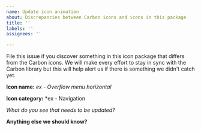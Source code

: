 ```yaml
---
name: Update icon animation
about: Discrepancies between Carbon icons and icons in this package
title: ''
labels: ''
assignees: ''

---
```


File this issue if you discover something in this icon package that differs from the Carbon icons.  We will make every effort to stay in sync with the Carbon library but this will help alert us if there is something we didn't catch yet. 

**Icon name:**
*ex - Overflow menu horizontal*

**Icon category:**
*ex - Navigation

**What do you see that needs to be updated*?*

**Anything else we should know?**
